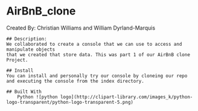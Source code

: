 # AirBnB_clone

Created By: Christian Williams and William Dyrland-Marquis

    ## Description:
    We collaborated to create a console that we can use to access and manipulate objects
    that we created that store data. This was part 1 of our AirBnB clone Project.

    ## Install 
    You can install and personally try our console by cloneing our repo and executing the console from the index directory.

    ## Built With
        Python ![python logo](http://clipart-library.com/images_k/python-logo-transparent/python-logo-transparent-5.png)

    
